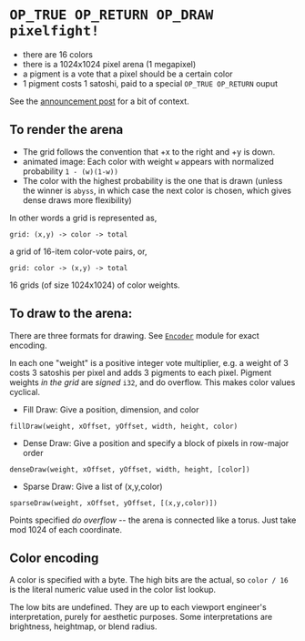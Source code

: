 # `OP_TRUE OP_RETURN OP_DRAW pixelfight!`

* there are 16 colors
* there is a 1024x1024 pixel arena (1 megapixel)
* a pigment is a vote that a pixel should be a certain color
* 1 pigment costs 1 satoshi, paid to a special `OP_TRUE OP_RETURN` ouput

See the [announcement post](https://word.site/2019/12/01/pixelfight/) for a bit of context.

## To render the arena

* The grid follows the convention that +x to the right and +y is down.
* animated image: Each color with weight `w` appears with normalized probability `1 - (w)(1-w))`
* The color with the highest probability is the one that is drawn (unless the winner is `abyss`, in which case the next color is chosen, which gives dense draws more flexibility)

In other words a grid is represented as,

`grid: (x,y) -> color -> total`

a grid of 16-item color-vote pairs, or,

`grid: color -> (x,y) -> total`

16 grids (of size 1024x1024) of color weights.

## To draw to the arena:

There are three formats for drawing. See [`Encoder`](https://github.com/mr-word/pixelfight/blob/master/src/encoder.js) module for exact encoding.

In each one "weight" is a positive integer vote multiplier, e.g. a weight of 3 costs 3 satoshis per pixel and adds 3 pigments to each pixel. Pigment weights *in the grid* are *signed* `i32`, and do overflow. This makes color values cyclical.

* Fill Draw: Give a position, dimension, and color 

`fillDraw(weight, xOffset, yOffset, width, height, color)`

* Dense Draw: Give a position and specify a block of pixels in row-major order

`denseDraw(weight, xOffset, yOffset, width, height, [color])`

* Sparse Draw: Give a list of (x,y,color)

`sparseDraw(weight, xOffset, yOffset, [(x,y,color)])`

Points specified *do overflow* -- the arena is connected like a torus. Just take mod 1024 of each coordinate.

## Color encoding

A color is specified with a byte. The high bits are the actual, so `color / 16` is the literal numeric value used in the color list lookup.

The low bits are undefined. They are up to each viewport engineer's interpretation, purely for aesthetic purposes. Some interpretations are brightness, heightmap, or blend radius.


